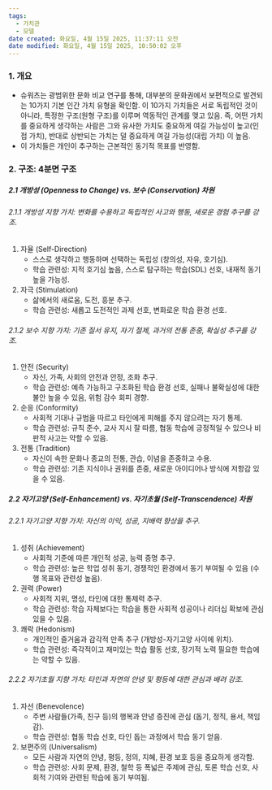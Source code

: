 ```yaml
---
tags:
  - 가치관
  - 모델
date created: 화요일, 4월 15일 2025, 11:37:11 오전
date modified: 화요일, 4월 15일 2025, 10:50:02 오후
---
```

### 1. 개요

- 슈워츠는 광범위한 문화 비교 연구를 통해, 대부분의 문화권에서 보편적으로 발견되는 10가지 기본 인간 가치 유형을 확인함. 이 10가지 가치들은 서로 독립적인 것이 아니라, 특정한 구조(원형 구조)를 이루며 역동적인 관계를 맺고 있음. 즉, 어떤 가치를 중요하게 생각하는 사람은 그와 유사한 가치도 중요하게 여길 가능성이 높고(인접 가치), 반대로 상반되는 가치는 덜 중요하게 여길 가능성(대립 가치) 이 높음.
- 이 가치들은 개인이 추구하는 근본적인 동기적 목표를 반영함.

### 2. 구조: 4분면 구조

##### 2.1 개방성 (Openness to Change) vs. 보수 (Conservation) 차원

###### 2.1.1 개방성 지향 가치: 변화를 수용하고 독립적인 사고와 행동, 새로운 경험 추구를 강조.

1. 자율 (Self-Direction) 
	- 스스로 생각하고 행동하며 선택하는 독립성 (창의성, 자유, 호기심).
	- 학습 관련성: 지적 호기심 높음, 스스로 탐구하는 학습(SDL) 선호, 내재적 동기 높을 가능성.
2. 자극 (Stimulation)
	- 삶에서의 새로움, 도전, 흥분 추구.
	- 학습 관련성: 새롭고 도전적인 과제 선호, 변화로운 학습 환경 선호.
###### 2.1.2 보수 지향 가치: 기존 질서 유지, 자기 절제, 과거의 전통 존중, 확실성 추구를 강조.

1. 안전 (Security)
	- 자신, 가족, 사회의 안전과 안정, 조화 추구.
	- 학습 관련성: 예측 가능하고 구조화된 학습 환경 선호, 실패나 불확실성에 대한 불안 높을 수 있음, 위험 감수 회피 경향.
2. 순응 (Conformity)
	- 사회적 기대나 규범을 따르고 타인에게 피해를 주지 않으려는 자기 통제.
	- 학습 관련성: 규칙 준수, 교사 지시 잘 따름, 협동 학습에 긍정적일 수 있으나 비판적 사고는 약할 수 있음.
3. 전통 (Tradition)
	- 자신이 속한 문화나 종교의 전통, 관습, 이념을 존중하고 수용.
	- 학습 관련성: 기존 지식이나 권위를 존중, 새로운 아이디어나 방식에 저항감 있을 수 있음.

##### 2.2 자기고양 (Self-Enhancement) vs. 자기초월 (Self-Transcendence) 차원

###### 2.2.1 자기고양 지향 가치: 자신의 이익, 성공, 지배력 향상을 추구.

1. 성취 (Achievement)
	- 사회적 기준에 따른 개인적 성공, 능력 증명 추구.
	- 학습 관련성: 높은 학업 성취 동기, 경쟁적인 환경에서 동기 부여될 수 있음 (수행 목표와 관련성 높음).
2. 권력 (Power)
	- 사회적 지위, 명성, 타인에 대한 통제력 추구.
	- 학습 관련성: 학습 자체보다는 학습을 통한 사회적 성공이나 리더십 확보에 관심 있을 수 있음.
3. 쾌락 (Hedonism)
	- 개인적인 즐거움과 감각적 만족 추구 (개방성-자기고양 사이에 위치). 
	- 학습 관련성: 즉각적이고 재미있는 학습 활동 선호, 장기적 노력 필요한 학습에는 약할 수 있음.
###### 2.2.2 자기초월 지향 가치: 타인과 자연의 안녕 및 평등에 대한 관심과 배려 강조.

1. 자선 (Benevolence)
	- 주변 사람들(가족, 친구 등)의 행복과 안녕 증진에 관심 (돕기, 정직, 용서, 책임감).
	- 학습 관련성: 협동 학습 선호, 타인 돕는 과정에서 학습 동기 얻음.
2. 보편주의 (Universalism)
	- 모든 사람과 자연의 안녕, 평등, 정의, 지혜, 환경 보호 등을 중요하게 생각함.
	- 학습 관련성: 사회 문제, 환경, 철학 등 폭넓은 주제에 관심, 토론 학습 선호, 사회적 기여와 관련된 학습에 동기 부여됨.